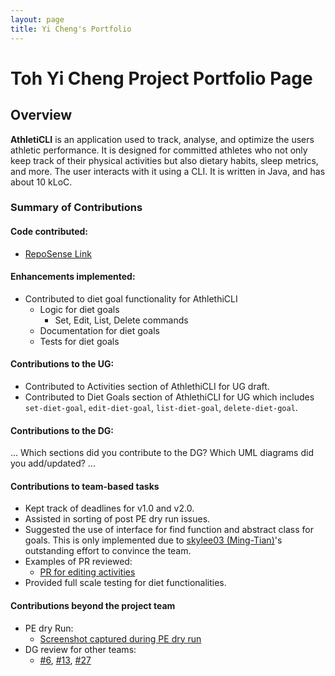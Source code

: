 ```yaml
---
layout: page
title: Yi Cheng's Portfolio
---
```

# Toh Yi Cheng Project Portfolio Page

## Overview

**AthletiCLI** is an application used to track, analyse, and optimize the users athletic performance.
It is designed for committed athletes who not only keep track of their physical activities but also dietary habits,
sleep metrics, and more. The user interacts with it using a CLI. It is written in Java, and has about 10 kLoC.

### Summary of Contributions

#### Code contributed:  

* [RepoSense Link](https://nus-cs2113-ay2324s1.github.io/tp-dashboard/?search=&sort=groupTitle&sortWithin=title&timeframe=commit&mergegroup=&groupSelect=groupByRepos&breakdown=true&checkedFileTypes=docs~functional-code~test-code&since=2023-09-22&tabOpen=true&tabType=authorship&tabAuthor=yicheng-toh&tabRepo=AY2324S1-CS2113-T17-1%2Ftp%5Bmaster%5D&authorshipIsMergeGroup=false&authorshipFileTypes=docs~functional-code~test-code&authorshipIsBinaryFileTypeChecked=false&authorshipIsIgnoredFilesChecked=false)

#### Enhancements implemented: 

* Contributed to diet goal functionality for AthlethiCLI
  * Logic for diet goals
      * Set, Edit, List, Delete commands
  * Documentation for diet goals
  * Tests for diet goals

#### Contributions to the UG: 

* Contributed to Activities section of AthlethiCLI for UG draft.
* Contributed to Diet Goals section of AthlethiCLI for UG which includes `set-diet-goal`, 
`edit-diet-goal`, `list-diet-goal`, `delete-diet-goal`.

#### Contributions to the DG: 
...
Which sections did you contribute to the DG? 
Which UML diagrams did you add/updated?
...
#### Contributions to team-based tasks

* Kept track of deadlines for v1.0 and v2.0.
* Assisted in sorting of post PE dry run issues.
* Suggested the use of interface for find function and abstract class for goals. 
This is only implemented due to  [skylee03 (Ming-Tian)](./skylee03.md)'s outstanding effort to convince the team.
* Examples of PR reviewed: 
  * [PR for editing activities](https://github.com/AY2324S1-CS2113-T17-1/tp/pull/59#discussion_r1362968136)
* Provided full scale testing for diet functionalities.
 
#### Contributions beyond the project team

* PE dry Run:
  * [Screenshot captured during PE dry run](https://github.com/yicheng-toh/ped/tree/main/files)
* DG review for other teams: 
  * [#6](https://github.com/nus-cs2113-AY2324S1/tp/pull/6), [#13](https://github.com/nus-cs2113-AY2324S1/tp/pull/13), [#27](https://github.com/nus-cs2113-AY2324S1/tp/pull/27)
